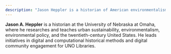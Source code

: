 ```yaml
---
description: "Jason Heppler is a historian of American environmentalism and the twentieth-century United States."
---
```


<p class="u-lead"><strong>Jason A. Heppler</strong> is a historian at the University of Nebraska at Omaha, where he researches and teaches urban sustainability, environmentalism, environmental policy, and the twentieth-century United States. He leads initiatives in digital and computational historical methods and digital community engagement for UNO Libraries.</p>
